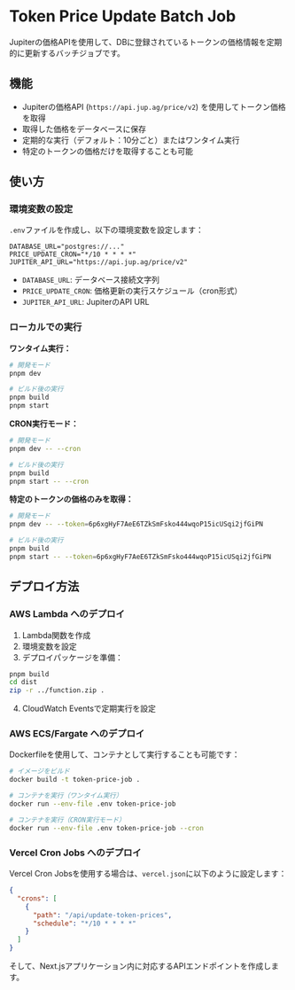 # Token Price Update Batch Job

Jupiterの価格APIを使用して、DBに登録されているトークンの価格情報を定期的に更新するバッチジョブです。

## 機能

- Jupiterの価格API (`https://api.jup.ag/price/v2`) を使用してトークン価格を取得
- 取得した価格をデータベースに保存
- 定期的な実行（デフォルト：10分ごと）またはワンタイム実行
- 特定のトークンの価格だけを取得することも可能

## 使い方

### 環境変数の設定

`.env`ファイルを作成し、以下の環境変数を設定します：

```
DATABASE_URL="postgres://..."
PRICE_UPDATE_CRON="*/10 * * * *"
JUPITER_API_URL="https://api.jup.ag/price/v2"
```

- `DATABASE_URL`: データベース接続文字列
- `PRICE_UPDATE_CRON`: 価格更新の実行スケジュール（cron形式）
- `JUPITER_API_URL`: JupiterのAPI URL

### ローカルでの実行

**ワンタイム実行：**

```bash
# 開発モード
pnpm dev

# ビルド後の実行
pnpm build
pnpm start
```

**CRON実行モード：**

```bash
# 開発モード
pnpm dev -- --cron

# ビルド後の実行
pnpm build
pnpm start -- --cron
```

**特定のトークンの価格のみを取得：**

```bash
# 開発モード
pnpm dev -- --token=6p6xgHyF7AeE6TZkSmFsko444wqoP15icUSqi2jfGiPN

# ビルド後の実行
pnpm build
pnpm start -- --token=6p6xgHyF7AeE6TZkSmFsko444wqoP15icUSqi2jfGiPN
```

## デプロイ方法

### AWS Lambda へのデプロイ

1. Lambda関数を作成
2. 環境変数を設定
3. デプロイパッケージを準備：

```bash
pnpm build
cd dist
zip -r ../function.zip .
```

4. CloudWatch Eventsで定期実行を設定

### AWS ECS/Fargate へのデプロイ

Dockerfileを使用して、コンテナとして実行することも可能です：

```bash
# イメージをビルド
docker build -t token-price-job .

# コンテナを実行（ワンタイム実行）
docker run --env-file .env token-price-job

# コンテナを実行（CRON実行モード）
docker run --env-file .env token-price-job --cron
```

### Vercel Cron Jobs へのデプロイ

Vercel Cron Jobsを使用する場合は、`vercel.json`に以下のように設定します：

```json
{
  "crons": [
    {
      "path": "/api/update-token-prices",
      "schedule": "*/10 * * * *"
    }
  ]
}
```

そして、Next.jsアプリケーション内に対応するAPIエンドポイントを作成します。
